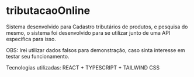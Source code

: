 # tributacaoOnline

Sistema desenvolvido para Cadastro tributários de produtos, e pesquisa do mesmo, o sistema foi desenvolvido para se utilizar junto de uma API especifica para isso.

OBS: Irei utilizar dados falsos para demonstração, caso sinta interesse em testar seu funcionamento.

Tecnologias utilizadas: REACT + TYPESCRIPT + TAILWIND CSS
